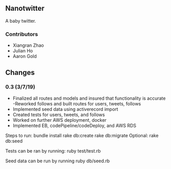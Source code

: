 ## Nanotwitter

A baby twitter.

### Contributors
- Xiangran Zhao
- Julian Ho
- Aaron Gold

## Changes

### 0.3 (3/7/19)

- Finalized all routes and models and insured that functionality is accurate
  -Reworked follows and built routes for users, tweets, follows
- Implemented seed data using activerecord import
- Created tests for users, tweets, and follows
- Worked on further AWS deployment, docker
- Implemented EB, codePipeline/codeDeploy, and AWS RDS


Steps to run:
bundle install
rake db:create
rake db:migrate
Optional: rake db:seed

Tests can be ran by running:
ruby test/test.rb

Seed data can be run by running
ruby db/seed.rb
